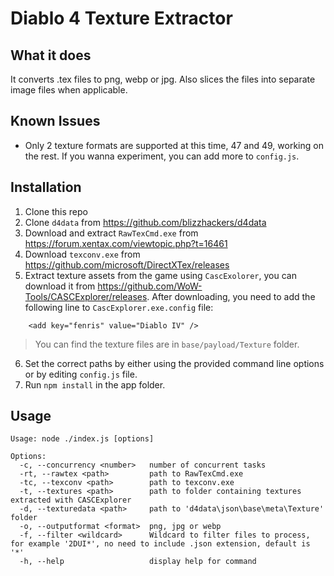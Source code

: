 # Diablo 4 Texture Extractor

## What it does

It converts .tex files to png, webp or jpg. Also slices the files into separate image files when applicable.

## Known Issues

- Only 2 texture formats are supported at this time, 47 and 49, working on the rest. If you wanna experiment, you can add more to `config.js`.

## Installation

1. Clone this repo
2. Clone `d4data` from https://github.com/blizzhackers/d4data
3. Download and extract `RawTexCmd.exe` from https://forum.xentax.com/viewtopic.php?t=16461
4. Download `texconv.exe` from https://github.com/microsoft/DirectXTex/releases
5. Extract texture assets from the game using `CascExolorer`, you can download it from https://github.com/WoW-Tools/CASCExplorer/releases. After downloading, you need to add the following line to `CascExplorer.exe.config` file:

```
    <add key="fenris" value="Diablo IV" />
```

> You can find the texture files are in `base/payload/Texture` folder.

6. Set the correct paths by either using the provided command line options or by editing `config.js` file.
7. Run `npm install` in the app folder.


## Usage

```
Usage: node ./index.js [options]

Options:
  -c, --concurrency <number>   number of concurrent tasks
  -rt, --rawtex <path>         path to RawTexCmd.exe
  -tc, --texconv <path>        path to texconv.exe
  -t, --textures <path>        path to folder containing textures extracted with CASCExplorer
  -d, --texturedata <path>     path to 'd4data\json\base\meta\Texture' folder
  -o, --outputformat <format>  png, jpg or webp
  -f, --filter <wildcard>      Wildcard to filter files to process, for example '2DUI*', no need to include .json extension, default is '*'
  -h, --help                   display help for command
```